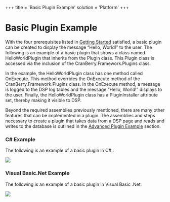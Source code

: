 +++
title = 'Basic Plugin Example'
solution = 'Platform'
+++

# Basic Plugin Example

With the four prerequisites listed in [Getting
Started](Plugins%20Overview.htm#GettingStarted) satisfied, a basic
plugin can be created to display the message “Hello, World\!” to the
user. The following is an example of a basic plugin that shows a class
named HelloWorldPlugin that inherits from the Plugin class. This Plugin
class is accessed via the inclusion of the CranBerry.Framework.Plugins
class.

In the example, the HelloWorldPlugin class has one method called
OnExecute. This method overrides the OnExecute method of the
CranBerry.Framework.Plugins class. In the OnExecute method, a message is
logged to the DSP log tables and the message “Hello, World\!” displays
to the user. Finally, the HelloWorldPlugin class has a PluginInstaller
attribute set, thereby making it visible to DSP.

Beyond the required assemblies previously mentioned, there are many
other features that can be implemented in a plugin. The assemblies and
steps necessary to create a plugin that takes data from a DSP page and
reads and writes to the database is outlined in the [Advanced Plugin
Example](Advanced%20Plugin%20Example.htm) section.

### C\# Example

The following is an example of a basic plugin in C\#.:

![](../../../Resources/Images/Basic%20Plugin%20Example.png)

### Visual Basic.Net Example

The following is an example of a basic plugin in Visual Basic .Net:

![](../../../Resources/Images/Basic%20Plugin%20Example_1.png)

